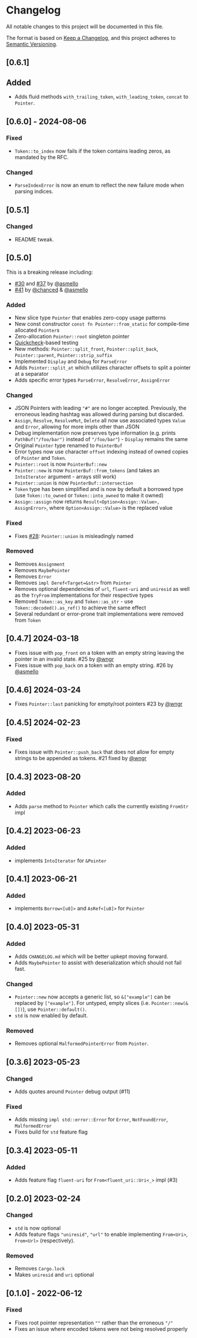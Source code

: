 # Changelog

All notable changes to this project will be documented in this file.

The format is based on [Keep a Changelog](https://keepachangelog.com/en/1.0.0/),
and this project adheres to [Semantic Versioning](https://semver.org/spec/v2.0.0.html).

## [0.6.1]

## Added

-   Adds fluid methods `with_trailing_token`, `with_leading_token`, `concat` to `Pointer`.

## [0.6.0] - 2024-08-06

### Fixed

-   `Token::to_index` now fails if the token contains leading zeros, as mandated by the RFC.

### Changed

-   `ParseIndexError` is now an enum to reflect the new failure mode when parsing indices.

## [0.5.1]

### Changed

-   README tweak.

## [0.5.0]

This is a breaking release including:

-   [#30](https://github.com/chanced/jsonptr/pull/30) and [#37](https://github.com/chanced/jsonptr/pull/37) by [@asmello](https://github.com/asmello)
-   [#41](https://github.com/chanced/jsonptr/pull/41) by [@chanced](https://github.com/chanced) & [@asmello](https://github.com/asmello)

### Added

-   New slice type `Pointer` that enables zero-copy usage patterns
-   New const constructor `const fn Pointer::from_static` for compile-time allocated `Pointer`s
-   Zero-allocation `Pointer::root` singleton pointer
-   [Quickcheck](https://docs.rs/quickcheck/latest/quickcheck/index.html)-based testing
-   New methods: `Pointer::split_front`, `Pointer::split_back`, `Pointer::parent`, `Pointer::strip_suffix`
-   Implemented `Display` and `Debug` for `ParseError`
-   Adds `Pointer::split_at` which utilizes character offsets to split a pointer at a separator
-   Adds specific error types `ParseError`, `ResolveError`, `AssignError`

### Changed

-   JSON Pointers with leading `"#"` are no longer accepted. Previously, the erroneous leading hashtag was allowed during parsing but discarded.
-   `Assign`, `Resolve`, `ResolveMut`, `Delete` all now use associated types `Value` and `Error`, allowing for more impls other than JSON
-   Debug implementation now preserves type information (e.g. prints `PathBuf("/foo/bar")` instead of `"/foo/bar"`) - `Display` remains the same
-   Original `Pointer` type renamed to `PointerBuf`
-   Error types now use character `offset` indexing instead of owned copies of `Pointer` and `Token`.
-   `Pointer::root` is now `PointerBuf::new`
-   `Pointer::new` is now `PointerBuf::from_tokens` (and takes an `IntoIterator` argument - arrays still work)
-   `Pointer::union` is now `PointerBuf::intersection`
-   `Token` type has been simplified and is now by default a borrowed type (use `Token::to_owned` or `Token::into_owned` to make it owned)
-   `Assign::assign` now returns `Result<Option<Assign::Value>, AssignError>`, where `Option<Assign::Value>` is the replaced value

### Fixed

-   Fixes [#28](https://github.com/chanced/jsonptr/pull/28): `Pointer::union` is misleadingly named

### Removed

-   Removes `Assignment`
-   Removes `MaybePointer`
-   Removes `Error`
-   Removes `impl Deref<Target=&str>` from `Pointer`
-   Removes optional dependencies of `url`, `fluent-uri` and `uniresid` as well as the `TryFrom` implementations for their respective types
-   Removed `Token::as_key` and `Token::as_str` - use `Token::decoded().as_ref()` to achieve the same effect
-   Several redundant or error-prone trait implementations were removed from `Token`

## [0.4.7] 2024-03-18

-   Fixes issue with `pop_front` on a token with an empty string leaving the pointer in an invalid state. #25 by [@wngr](https://github.com/wngr)
-   Fixes issue with `pop_back` on a token with an empty string. #26 by [@asmello](https://github.com/asmello)

## [0.4.6] 2024-03-24

-   Fixes `Pointer::last` panicking for empty/root pointers #23 by [@wngr](https://github.com/wngr)

## [0.4.5] 2024-02-23

### Fixed

-   Fixes issue with `Pointer::push_back` that does not allow for empty strings
    to be appended as tokens. #21 fixed by [@wngr](https://github.com/wngr)

## [0.4.3] 2023-08-20

### Added

-   Adds `parse` method to `Pointer` which calls the currently existing `FromStr`
    impl

## [0.4.2] 2023-06-23

### Added

-   implements `IntoIterator` for `&Pointer`

## [0.4.1] 2023-06-21

### Added

-   implements `Borrow<[u8]>` and `AsRef<[u8]>` for `Pointer`

## [0.4.0] 2023-05-31

### Added

-   Adds `CHANGELOG.md` which will be better upkept moving forward.
-   Adds `MaybePointer` to assist with deserialization which should not fail fast.

### Changed

-   `Pointer::new` now accepts a generic list, so `&["example"]` can be replaced by `["example"]`. For untyped, empty slices (i.e. `Pointer::new(&[])`), use `Pointer::default()`.
-   `std` is now enabled by default.

### Removed

-   Removes optional `MalformedPointerError` from `Pointer`.

## [0.3.6] 2023-05-23

### Changed

-   Adds quotes around `Pointer` debug output (#11)

### Fixed

-   Adds missing `impl std::error::Error` for `Error`, `NotFoundError`, `MalformedError`
-   Fixes build for `std` feature flag

## [0.3.4] 2023-05-11

### Added

-   Adds feature flag `fluent-uri` for `From<fluent_uri::Uri<_>` impl (#3)

## [0.2.0] 2023-02-24

### Changed

-   `std` is now optional
-   Adds feature flags `"uniresid"`, `"url"` to enable implementing `From<Uri>`, `From<Url>` (respectively).

### Removed

-   Removes `Cargo.lock`
-   Makes `uniresid` and `uri` optional

## [0.1.0] - 2022-06-12

### Fixed

-   Fixes root pointer representation `""` rather than the erroneous `"/"`
-   Fixes an issue where encoded tokens were not being resolved properly
